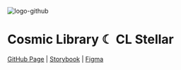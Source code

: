 ![logo-github](https://github.com/user-attachments/assets/2173fe23-2474-4f9d-9835-7fb0b5b89cc9)

# Cosmic Library ☾ CL Stellar

[GitHub Page](https://paglinawan.github.io/cosmic-library/) | [Storybook](https://675b6a21c2ce20745142c486-pnslqzieti.chromatic.com) | [Figma](https://www.figma.com/community/file/1459082338548099105/cl-stellar)
